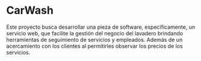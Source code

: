 # CarWash
Este proyecto busca desarrollar una pieza de software, específicamente, un servicio web, que facilite la gestión del negocio del lavadero brindando herramientas de seguimiento de servicios y empleados. Además de un acercamiento con los clientes al permitirles observar los precios de los servicios.

